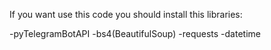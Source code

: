 If you want use this code you should install this libraries:

-pyTelegramBotAPI
-bs4(BeautifulSoup)
-requests
-datetime
